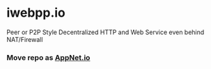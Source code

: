 # iwebpp.io
Peer or P2P Style Decentralized HTTP and Web Service even behind NAT/Firewall

### Move repo as [AppNet.io](https://github.com/InstantWebP2P/appnet.io)
